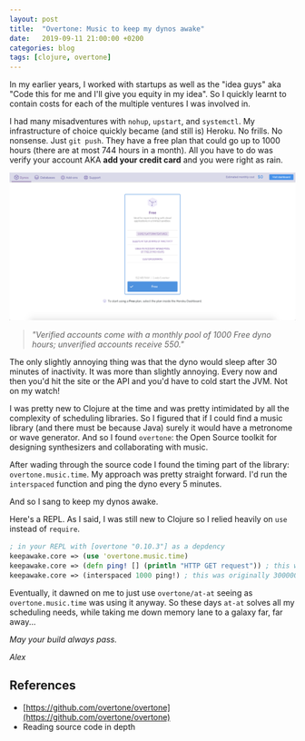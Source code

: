 ```yaml
---
layout: post
title:  "Overtone: Music to keep my dynos awake"
date:   2019-09-11 21:00:00 +0200
categories: blog
tags: [clojure, overtone]
---
```


In my earlier years, I worked with startups as well as the "idea guys" aka "Code this for me and I'll give you equity in my idea". So I quickly learnt to contain costs for each of the multiple ventures I was involved in. 

I had many misadventures with `nohup`, `upstart`, and `systemctl`. My infrastructure of choice quickly became (and still is) Heroku. No frills. No nonsense. Just `git push`. They have a free plan that could go up to 1000 hours (there are at most 744 hours in a month). All you have to do was verify your account AKA **add your credit card** and you were right as rain. 

![Heroku hobby pricing $0 per month](/images/blog/heroku-dyno-pricing.png "Heroku pricing")

> _"Verified accounts come with a monthly pool of 1000 Free dyno hours; unverified accounts receive 550."_
          
The only slightly annoying thing was that the dyno would sleep after 30 minutes of inactivity. It was more than slightly annoying. Every now and then you'd hit the site or the API and you'd have to cold start the JVM. Not on my watch!

I was pretty new to Clojure at the time and was pretty intimidated by all the complexity of scheduling libraries. So I figured that if I could find a music library (and there must be because Java) surely it would have a metronome or wave generator. And so I found `overtone`: the Open Source toolkit for designing synthesizers and collaborating with music.

After wading through the source code I found the timing part of the library: `overtone.music.time`. My approach was pretty straight forward. I'd run the `interspaced` function and ping the dyno every 5 minutes. 

And so I sang to keep my dynos awake. 

Here's a REPL. As I said, I was still new to Clojure so I relied heavily on `use` instead of `require`. 

```clojure
; in your REPL with [overtone "0.10.3"] as a depdency
keepawake.core => (use 'overtone.music.time)
keepawake.core => (defn ping! [] (println "HTTP GET request")) ; this would be the actual get request
keepawake.core => (interspaced 1000 ping!) ; this was originally 300000 milliseconds
```

Eventually, it dawned on me to just use `overtone/at-at` seeing as  `overtone.music.time` was using it anyway.
So these days `at-at` solves all my scheduling needs, while taking me down memory lane to a galaxy far, far away...


_May your build always pass._

_Alex_

## References
- [https://github.com/overtone/overtone](https://github.com/overtone/overtone)
- Reading source code in depth